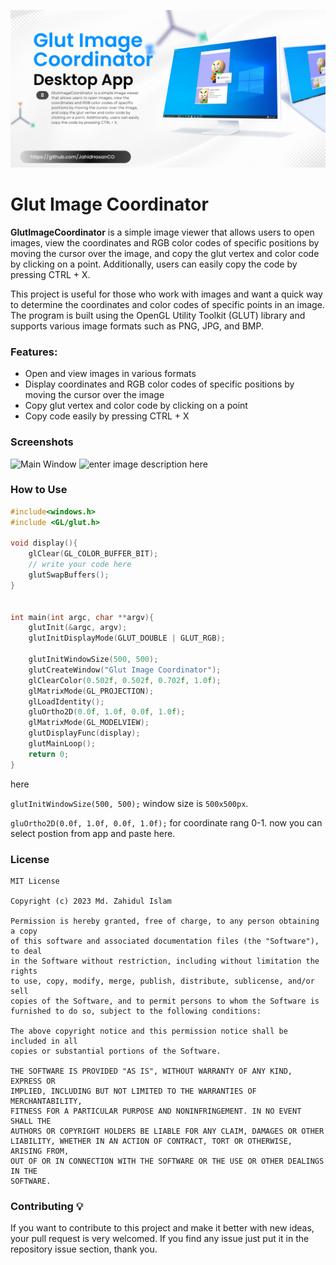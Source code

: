 ![GitHub Cards Preview](ART/cover.png)

# Glut Image Coordinator
**GlutImageCoordinator** is a simple image viewer  that allows users to open images, view the coordinates and RGB color codes of specific positions by moving the cursor over the image, and copy the glut vertex and color code by clicking on a point. Additionally, users can easily copy the code by pressing CTRL + X.

This project is useful for those who work with images and want a quick way to determine the coordinates and color codes of specific points in an image. The program is built using the OpenGL Utility Toolkit (GLUT) library and supports various image formats such as PNG, JPG, and BMP.

###  Features:
-   Open and view images in various formats
-   Display coordinates and RGB color codes of specific positions by moving the cursor over the image
-   Copy glut vertex and color code by clicking on a point
-   Copy code easily by pressing CTRL + X

### Screenshots
![Main Window](https://github.com/JahidHasanCO/GlutImageCoordinator/blob/main/ART/main.png)
![enter image description here](https://github.com/JahidHasanCO/GlutImageCoordinator/blob/main/ART/copy.png)


### How to Use
```cpp
#include<windows.h>
#include <GL/glut.h>

void display(){
    glClear(GL_COLOR_BUFFER_BIT);
    // write your code here 
    glutSwapBuffers();
}


int main(int argc, char **argv){
    glutInit(&argc, argv);
    glutInitDisplayMode(GLUT_DOUBLE | GLUT_RGB);

    glutInitWindowSize(500, 500);
    glutCreateWindow("Glut Image Coordinator");
    glClearColor(0.502f, 0.502f, 0.702f, 1.0f);
    glMatrixMode(GL_PROJECTION);
    glLoadIdentity();
    gluOrtho2D(0.0f, 1.0f, 0.0f, 1.0f);
    glMatrixMode(GL_MODELVIEW);
    glutDisplayFunc(display);
    glutMainLoop();
    return 0;
}
```
here 

```glutInitWindowSize(500, 500);``` window size is ```500x500px```.

```gluOrtho2D(0.0f, 1.0f, 0.0f, 1.0f);``` for coordinate rang 0-1.
now you can select postion from app and paste here.

### License
```
MIT License

Copyright (c) 2023 Md. Zahidul Islam

Permission is hereby granted, free of charge, to any person obtaining a copy
of this software and associated documentation files (the "Software"), to deal
in the Software without restriction, including without limitation the rights
to use, copy, modify, merge, publish, distribute, sublicense, and/or sell
copies of the Software, and to permit persons to whom the Software is
furnished to do so, subject to the following conditions:

The above copyright notice and this permission notice shall be included in all
copies or substantial portions of the Software.

THE SOFTWARE IS PROVIDED "AS IS", WITHOUT WARRANTY OF ANY KIND, EXPRESS OR
IMPLIED, INCLUDING BUT NOT LIMITED TO THE WARRANTIES OF MERCHANTABILITY,
FITNESS FOR A PARTICULAR PURPOSE AND NONINFRINGEMENT. IN NO EVENT SHALL THE
AUTHORS OR COPYRIGHT HOLDERS BE LIABLE FOR ANY CLAIM, DAMAGES OR OTHER
LIABILITY, WHETHER IN AN ACTION OF CONTRACT, TORT OR OTHERWISE, ARISING FROM,
OUT OF OR IN CONNECTION WITH THE SOFTWARE OR THE USE OR OTHER DEALINGS IN THE
SOFTWARE.
```
### Contributing  💡

If you want to contribute to this project and make it better with new ideas, your pull request is very welcomed. If you find any issue just put it in the repository issue section, thank you.
